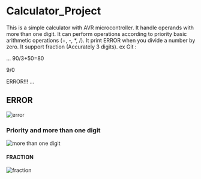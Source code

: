 # Calculator_Project
This is a simple calculator with AVR   microcontroller.
It handle operands with more than one digit.
It can perform operations according to priority basic arithmetic operations (+, -, *, /).
It print ERROR when you divide a number by zero.
It support fraction (Accurately 3 digits).
ex Git :

...
90/3+50=80

9/0

ERROR!!!
...
## ERROR
![error](https://github.com/Mariamehab2003/Calculator_Project/assets/99998896/8a0c43e5-719d-4f62-8833-d06be8fa3992)
### Priority and more than one digit


![more than one digit](https://github.com/Mariamehab2003/Calculator_Project/assets/99998896/08c4606a-0b8a-4bbd-b0d6-4269a397b22c)

#### FRACTION
![fraction](https://github.com/Mariamehab2003/Calculator_Project/assets/99998896/e8b2ed29-28cc-4f57-a7b9-1d4d83f6135f)
